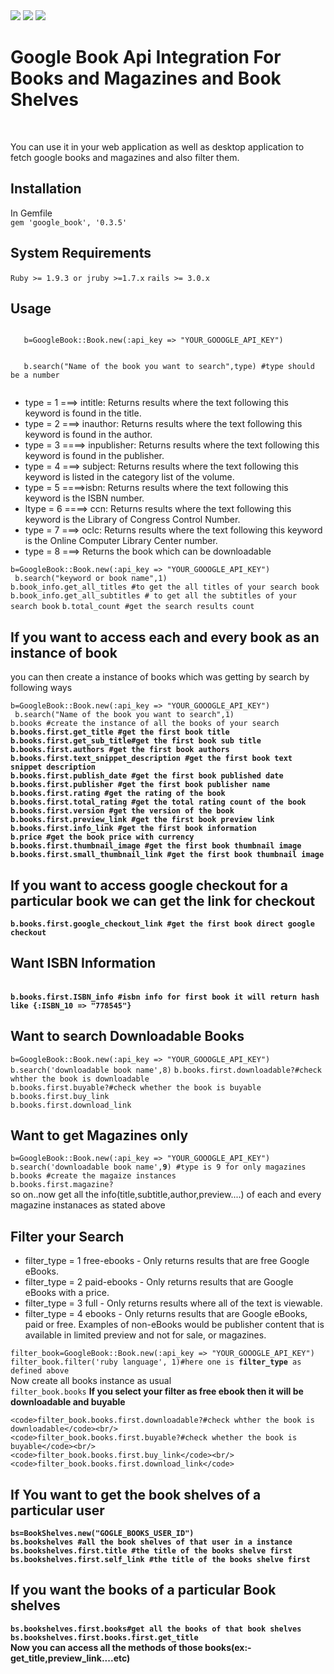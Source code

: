 <html>
<head>
<title>Google Book API Integration</title>
</head>
<body>

<div>
 <a href = "https://codeclimate.com/repos/51fa3a5356b102601a00d3e1/feed"><img src="https://codeclimate.com/repos/51fa3a5356b102601a00d3e1/badges/8db2d24d585c3d2ac1f1/gpa.png" /></a>
 <a href = "https://travis-ci.org/rajcybage/google_book"><img src= "https://travis-ci.org/rajcybage/google_book.png?branch=master"/></a>
 <img src = "https://badge.fury.io/rb/google_book.png"/>
</div>

<h1>Google Book Api Integration For Books and Magazines and Book Shelves</h1><br/>
<p>You can use it in your web application as well as desktop application to fetch google books and  magazines and also filter them.</p>
<div>
   <h2>Installation</h2>
    <p>In Gemfile<br/>
      <code>gem 'google_book', '0.3.5'</code>
    </p>
</div>
<div>
 <h2>System Requirements</h2>
 <code>Ruby >= 1.9.3 or jruby >=1.7.x</code>
 <code>rails >= 3.0.x</code>
</div> 

<div>
 <h2>Usage</h2>
 <p>
 <code>
   b=GoogleBook::Book.new(:api_key => "YOUR_GOOOGLE_API_KEY")
 </code><br/>
 <code>
   b.search("Name of the book you want to search",type) #type should be a number
 </code>
 </p>
  <ul>
   <li> type = 1 ===> intitle: Returns results where the text following this keyword is found in the title.</li>
   <li> type = 2  ===> inauthor: Returns results where the text following this keyword is found in the author.</li>
   <li> type = 3 ====> inpublisher: Returns results where the text following this keyword is found in the publisher.</li>
   <li>type = 4 ===> subject: Returns results where the text following this keyword is listed in the category list of the volume.</li>
   <li>type = 5 ====>isbn: Returns results where the text following this keyword is the ISBN number.</li>
   <li>ltype = 6 ====> ccn: Returns results where the text following this keyword is the Library of Congress Control Number.</li>
   <li>type = 7 ===> oclc: Returns results where the text following this keyword is the Online Computer Library Center number.
   <li> type = 8 ===> Returns the book which can be downloadable</li>
   </li>
  </ul>
  <p>
   <code>b=GoogleBook::Book.new(:api_key => "YOUR_GOOOGLE_API_KEY")</code> <br/>
   <code> b.search("keyword or book name",1)</code> <br/> 
   <code>b.book_info.get_all_titles #to get the all titles of your search book</code> <br/> 
   <code>b.book_info.get_all_subtitles # to get all the subtitles of your search book</code>
   <code>b.total_count #get the search results count</code><br/>
  
   </p>


</div>

<h2>If you want to access each and every book as an instance of book</h2>
<p>you can then create a instance of books which was getting by search by following ways</p>
<div>
   <code>b=GoogleBook::Book.new(:api_key => "YOUR_GOOOGLE_API_KEY")</code> <br/>
   <code> b.search("Name of the book you want to search",1)</code> <br/>
   <code>b.books #create the instance of all the books of your search</code><br/>
   <code><b>b.books.first.get_title #get the first book title</b></code><br/>
   <code><b>b.books.first.get_sub_title#get the first book sub title</b></code><br/>
   <code><b>b.books.first.authors #get the first book authors</b></code><br/>
   <code><b>b.books.first.text_snippet_description #get the first book text snippet description</b></code><br/>
   <code><b>b.books.first.publish_date #get the first book published date</b></code><br/>
   <code><b>b.books.first.publisher #get the first book publisher name</b></code><br/>
   <code><b>b.books.first.rating #get the rating of the book</b></code><br/>
   <code><b>b.books.first.total_rating #get the total rating count of the book</b></code><br/>
   <code><b>b.books.first.version #get the version of the book</b></code><br/>
   <code><b>b.books.first.preview_link #get the first book preview link</b></code><br/>
   <code><b>b.books.first.info_link #get the first book information</b></code><br/>
    <code><b>b.price #get the book price with currency</b></code><br/>
   <code><b>b.books.first.thumbnail_image #get the first book thumbnail image</b></code><br/>
   <code><b>b.books.first.small_thumbnail_link #get the first book thumbnail image</b></code><br/>
   <h2>If you want to access google checkout for a particular book we can get the link for checkout</h2>
   <code><b>b.books.first.google_checkout_link #get the first book direct google checkout</b></code><br/>
   <h2>Want ISBN Information</h2><br/>
   <code><b>b.books.first.ISBN_info #isbn info for first book it will return hash like {:ISBN_10 => "778545"}</b></code>
</div>




<h2>Want to search Downloadable Books</h2>
<p>
 <div>
   <code>b=GoogleBook::Book.new(:api_key => "YOUR_GOOOGLE_API_KEY")</code> <br/>
   <code>b.search('downloadable book name',8)</code>
   <code>b.books.first.downloadable?#check whther the book is downloadable</code><br/>
   <code>b.books.first.buyable?#check whether the book is buyable</code><br/>
   <code>b.books.first.buy_link</code><br/>
   <code>b.books.first.download_link</code>
 </div>
</p>


<h2>Want to get Magazines only</h2>
<p>
<div>
   <code>b=GoogleBook::Book.new(:api_key => "YOUR_GOOOGLE_API_KEY")</code> <br/>
   <code>b.search('downloadable book name',<b>9</b>) #type is 9 for only magazines</code>
   <code>b.books #create the magaize instances</code><br/>
   <code>b.books.first.magazine?</code><br/>
  <span> so on..now get all the info(title,subtitle,author,preview....) of each and every magazine instanaces as stated above</span>
</div>
</p>
<h2>Filter your Search</h2>
<p>
  <div>
    <ul>
      <li> filter_type = 1 free-ebooks - Only returns results that are free Google eBooks.</li>
      <li> filter_type = 2 paid-ebooks - Only returns results that are Google eBooks with a price.</li>
      <li> filter_type = 3 full - Only returns results where all of the text is viewable.</li>
      <li> filter_type = 4 ebooks - Only returns results that are Google eBooks, paid or free. 
      Examples of non-eBooks would be publisher content that is available in limited preview and not for sale, 
      or magazines.</li>
    </ul>
  </div>

  <div>
    <code>filter_book=GoogleBook::Book.new(:api_key => "YOUR_GOOOGLE_API_KEY")</code><br/>
    <code>filter_book.filter('ruby language', 1)#here one is <b>filter_type</b> as defined above</code><br/>
    <span>Now create all books instance as usual</span><br/>
    <code>filter_book.books</code>
    <span><b>If you select your filter as free ebook then it will be downloadable and buyable</b></span><br/>
    
    <code>filter_book.books.first.downloadable?#check whther the book is downloadable</code><br/>
    <code>filter_book.books.first.buyable?#check whether the book is buyable</code><br/>
    <code>filter_book.books.first.buy_link</code><br/>
    <code>filter_book.books.first.download_link</code>
 
  </div>
</p>


<div>
  <h2>If You want to get the book shelves of a particular user</h2>
  <div>
    <b>
     <code>bs=BookShelves.new("GOGLE_BOOKS_USER_ID")</code><br/>
     <code>bs.bookshelves #all the book shelves of that user in a instance</code><br/>
     <code>bs.bookshelves.first.title #the title of the books shelve first</code><br/>
     <code>bs.bookshelves.first.self_link #the title of the books shelve first</code><br/>
    </b>
  </div>
  <p>
    <h2>If you want the books of a particular Book shelves</h2>
     <b><code>bs.bookshelves.first.books#get all the books of that book shelves</code></b><br/>
     <b><code>bs.bookshelves.first.books.first.get_title</code></b><br/>
     <b>Now you can access all the methods of those books(ex:-get_title,preview_link....etc) </b>
     
  </p>
</div>

</body>
</html>
